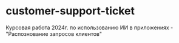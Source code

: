 # customer-support-ticket
Курсовая работа 2024г. по использованию ИИ в приложениях - "Распознование запросов клиентов"
